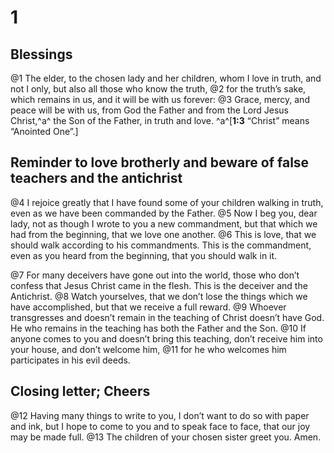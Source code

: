 # 1 
## Blessings
@1 The elder, to the chosen lady and her children, whom I love in truth, and not I only, but also all those who know the truth, 
@2 for the truth’s sake, which remains in us, and it will be with us forever: 
@3 Grace, mercy, and peace will be with us, from God the Father and from the Lord Jesus Christ,^a^ the Son of the Father, in truth and love. 
^a^[**1:3** “Christ” means “Anointed One”.]

## Reminder to love brotherly and beware of false teachers and the antichrist
@4 I rejoice greatly that I have found some of your children walking in truth, even as we have been commanded by the Father. 
@5 Now I beg you, dear lady, not as though I wrote to you a new commandment, but that which we had from the beginning, that we love one another. 
@6 This is love, that we should walk according to his commandments. This is the commandment, even as you heard from the beginning, that you should walk in it. 

@7 For many deceivers have gone out into the world, those who don’t confess that Jesus Christ came in the flesh. This is the deceiver and the Antichrist. 
@8 Watch yourselves, that we don’t lose the things which we have accomplished, but that we receive a full reward. 
@9 Whoever transgresses and doesn’t remain in the teaching of Christ doesn’t have God. He who remains in the teaching has both the Father and the Son. 
@10 If anyone comes to you and doesn’t bring this teaching, don’t receive him into your house, and don’t welcome him, 
@11 for he who welcomes him participates in his evil deeds.

## Closing letter; Cheers

@12 Having many things to write to you, I don’t want to do so with paper and ink, but I hope to come to you and to speak face to face, that our joy may be made full. 
@13 The children of your chosen sister greet you. Amen. 